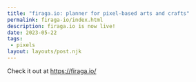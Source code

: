 ```yaml
---
title: "firaga.io: planner for pixel-based arts and crafts"
permalink: firaga-io/index.html
description: firaga.io is now live!
date: 2023-05-22
tags:
 - pixels
layout: layouts/post.njk
---
```


Check it out at https://firaga.io/